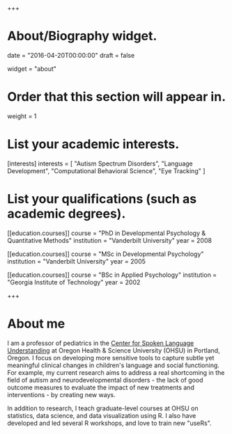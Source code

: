+++
# About/Biography widget.

date = "2016-04-20T00:00:00"
draft = false

widget = "about"

# Order that this section will appear in.
weight = 1

# List your academic interests.
[interests]
  interests = [
    "Autism Spectrum Disorders",
    "Language Development",
    "Computational Behavioral Science",
    "Eye Tracking"
  ]

# List your qualifications (such as academic degrees).
[[education.courses]]
  course = "PhD in Developmental Psychology & Quantitative Methods"
  institution = "Vanderbilt University"
  year = 2008

[[education.courses]]
  course = "MSc in Developmental Psychology"
  institution = "Vanderbilt University"
  year = 2005

[[education.courses]]
  course = "BSc in Applied Psychology"
  institution = "Georgia Institute of Technology"
  year = 2002
 
+++

# About me

I am a professor of pediatrics in the <a href = "https://www.ohsu.edu/xd/research/centers-institutes/center-for-spoken-language-understanding/" target = "_blank">Center for Spoken Language Understanding</a> at Oregon Health & Science University (OHSU) in Portland, Oregon. I focus on developing more sensitive tools to capture subtle yet meaningful clinical changes in children's language and social functioning. For example, my current research aims to address a real shortcoming in the field of autism and neurodevelopmental disorders - the lack of good outcome measures to evaluate the impact of new treatments and interventions - by creating new ways. 

In addition to research, I teach graduate-level courses at OHSU on statistics, data science, and data visualization using R. I also have developed and led several R workshops, and love to train new "useRs".


